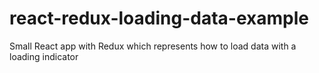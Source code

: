 # react-redux-loading-data-example
Small React app with Redux which represents how to load data with a loading indicator

